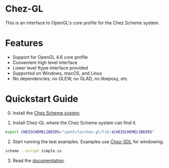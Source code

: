 # Chez-GL

This is an interface to OpenGL's core profile for the Chez Scheme system.


# Features

* Support for OpenGL 4.6 core profile
* Convenient high level interface
* Lower level ftype interface provided
* Supported on Windows, macOS, and Linux
* No dependencies; no GLEW, no GLAD, no libepoxy, etc.

# Quickstart Guide

0. Install the [Chez Scheme system](https://github.com/cisco/ChezScheme).

1. Install Chez-GL where the Chez Scheme system can find it.
```bash
export CHEZSCHEMELIBDIRS="/path/to/chez-gl/lib:$CHEZSCHEMELIBDIRS"
```

2. Start running the test examples. Examples use [Chez-SDL](https://github.com/steven741/chez-sdl) for windowing.
```bash
scheme --script simple.ss
```

3. Read the [documentation](https://steven741.github.io/chez-gl/).